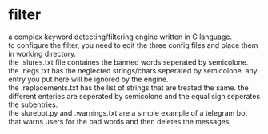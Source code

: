 # filter
a complex keyword detecting/filtering engine written in C language.<br />
to configure the filter, you need to edit the three config files and place them in working directory.<br />
the .slures.txt file containes the banned words seperated by semicolone.<br />
the .negs.txt has the neglected strings/chars seperated by semicolone. any entry you put here will be ignored by the engine.<br/>
the .replacements.txt has the list of strings that are treated the same. the different enteries are seperated by semicolone and the equal sign seperates the subentries.<br />
the slurebot.py and .warnings.txt are a simple example of a telegram bot that warns users for the bad words and then deletes the messages.
